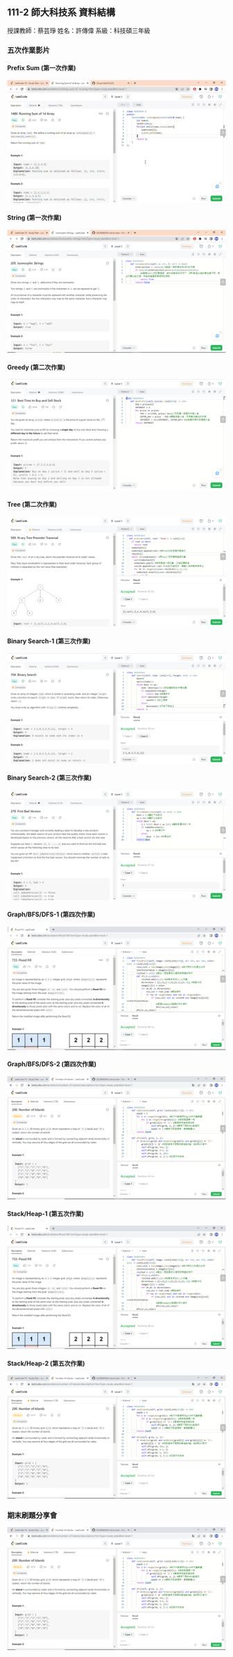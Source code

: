## 111-2 師大科技系 資料結構
授課教師：蔡芸琤
姓名：許傳偉
系級：科技碩三年級
### 五次作業影片
#### Prefix Sum (第一次作業)
[![Watch the video](https://github.com/ChuanWeiSYU/DS/blob/main/1480.%20Running%20Sum%20of%201d%20Array.png)](https://drive.google.com/file/d/1-7f9NE7cguYT7KwIZ-o3InL7Woz_VX1F/view?usp=share_link)
#### String (第一次作業)
[![Watch the video](https://github.com/ChuanWeiSYU/DS/blob/main/205.%20Isomorphic%20Strings.png)](https://drive.google.com/file/d/1E3UjKl_Knqv9hMipH_yq5ILgBPbWZ_h-/view?usp=sharing)
#### Greedy (第二次作業)
[![Watch the video](https://github.com/ChuanWeiSYU/DS/blob/main/121.%20Best%20Time%20to%20Buy%20and%20Sell%20Stock.png)](https://drive.google.com/file/d/1n9siuQoUf7QFVvjXsET3VeGgjEpvBtFc/view?usp=share_link)
#### Tree (第二次作業)
[![Watch the video](https://github.com/ChuanWeiSYU/DS/blob/main/589.%20N-ary%20Tree%20Preorder%20Traversal.png)](https://drive.google.com/file/d/1aODcyYxVaj2BXRxul70xhXAicHt_wOvR/view?usp=share_link)
#### Binary Search-1 (第三次作業)
[![Watch the video](https://github.com/ChuanWeiSYU/DS/blob/main/704.%20Binary%20Search.png)](https://drive.google.com/file/d/1vQAHkAohe6DNA5SCSF_RMwyQWmYLhCSV/view?usp=share_link)
#### Binary Search-2 (第三次作業)
[![Watch the video](https://github.com/ChuanWeiSYU/DS/blob/main/278.%20First%20Bad%20Version.png)](https://drive.google.com/file/d/1-FBzz9z6lOu4lcc_DTBorCqNXK3ui21h/view?usp=share_link)

#### Graph/BFS/DFS-1 (第四次作業)
[![Watch the video](https://github.com/ChuanWeiSYU/DS/blob/main/733.%20Flood%20Fill.png)](https://drive.google.com/file/d/1fJCnaPdtP0YWaIBjELU1ud5cOegiz9ns/view?usp=sharing)
#### Graph/BFS/DFS-2 (第四次作業)
[![Watch the video](https://github.com/ChuanWeiSYU/DS/blob/main/200.%20Number%20of%20Islands.png)](https://drive.google.com/file/d/1G2cVDRxwpOZPbxoYFWET7Pln3RkkANk8/view?usp=sharing)

#### Stack/Heap-1 (第五次作業)
[![Watch the video](https://github.com/ChuanWeiSYU/DS/blob/main/733.%20Flood%20Fill.png)](https://drive.google.com/file/d/1fJCnaPdtP0YWaIBjELU1ud5cOegiz9ns/view?usp=sharing)
#### Stack/Heap-2 (第五次作業)
[![Watch the video](https://github.com/ChuanWeiSYU/DS/blob/main/200.%20Number%20of%20Islands.png)](https://drive.google.com/file/d/1G2cVDRxwpOZPbxoYFWET7Pln3RkkANk8/view?usp=sharing)
### 期末刷題分享會
[![Watch the video](https://github.com/ChuanWeiSYU/DS/blob/main/200.%20Number%20of%20Islands.png)](https://www.youtube.com/watch?v=DN4NzlqE0oI)
